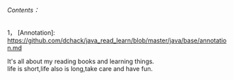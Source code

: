 ###### Contents：
1，
[Annotation]: https://github.com/dchack/java_read_learn/blob/master/java/base/annotation.md 

It's all about my reading books and learning things.   
life is short,life also is long,take care and have fun.
